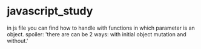 # javascript_study
in js file you can find how to handle with functions in which parameter is an object.
spoiler: 'there are can be 2 ways: with initial object mutation and without.'
